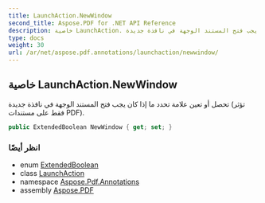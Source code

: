 ```yaml
---
title: LaunchAction.NewWindow
second_title: Aspose.PDF for .NET API Reference
description: خاصية LaunchAction. تحصل أو تعين علامة تحدد ما إذا كان يجب فتح المستند الوجهة في نافذة جديدة (تؤثر فقط على مستندات PDF)
type: docs
weight: 30
url: /ar/net/aspose.pdf.annotations/launchaction/newwindow/
---
```

## خاصية LaunchAction.NewWindow

تحصل أو تعين علامة تحدد ما إذا كان يجب فتح المستند الوجهة في نافذة جديدة (تؤثر فقط على مستندات PDF).

```csharp
public ExtendedBoolean NewWindow { get; set; }
```

### انظر أيضًا

* enum [ExtendedBoolean](../../../aspose.pdf/extendedboolean/)
* class [LaunchAction](../)
* namespace [Aspose.Pdf.Annotations](../../../aspose.pdf.annotations/)
* assembly [Aspose.PDF](../../../)